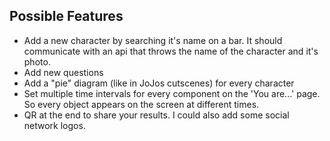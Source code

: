## Possible Features
- Add a new character by searching it's name on a bar. It should communicate with an api that throws the name of the character and it's photo.
- Add new questions
- Add a "pie" diagram (like in JoJos cutscenes) for every character
- Set multiple time intervals for every component on the 'You are...' page. So every object appears on the screen at different times.
- QR at the end to share your results. I could also add some social network logos.